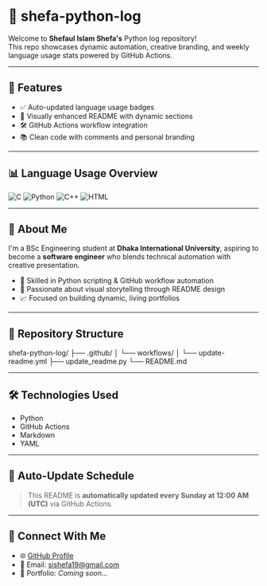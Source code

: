 # 🐍 shefa-python-log

Welcome to **Shefaul Islam Shefa's** Python log repository!  
This repo showcases dynamic automation, creative branding, and weekly language usage stats powered by GitHub Actions.

---

## 🚀 Features

- ✅ Auto-updated language usage badges  
- 🎨 Visually enhanced README with dynamic sections  
- 🛠️ GitHub Actions workflow integration  
- 📚 Clean code with comments and personal branding

---

## 📊 Language Usage Overview

![C](https://img.shields.io/badge/C-36.79%25-blue?style=for-the-badge&logo=c)
![Python](https://img.shields.io/badge/Python-31.16%25-yellow?style=for-the-badge&logo=python)
![C++](https://img.shields.io/badge/C++-23.82%25-lightgrey?style=for-the-badge&logo=c++)
![HTML](https://img.shields.io/badge/HTML-8.22%25-lightgrey?style=for-the-badge&logo=html)

------

## 🧠 About Me

I'm a BSc Engineering student at **Dhaka International University**, aspiring to become a **software engineer** who blends technical automation with creative presentation.

- 🔧 Skilled in Python scripting & GitHub workflow automation  
- 🎨 Passionate about visual storytelling through README design  
- 📈 Focused on building dynamic, living portfolios

---

## 📂 Repository Structure

shefa-python-log/
├── .github/
│ └── workflows/
│ └── update-readme.yml
├── update_readme.py
└── README.md

---

## 🛠️ Technologies Used

- Python  
- GitHub Actions  
- Markdown  
- YAML

---

## 📅 Auto-Update Schedule

> This README is **automatically updated every Sunday at 12:00 AM (UTC)** via GitHub Actions.

---

## 🤝 Connect With Me

- 🌐 [GitHub Profile](https://github.com/shefa19)  
- 📧 Email: [sishefa19@gmail.com](mailto:sishefa19@gmail.com)  
- 🧠 Portfolio: *Coming soon...*

